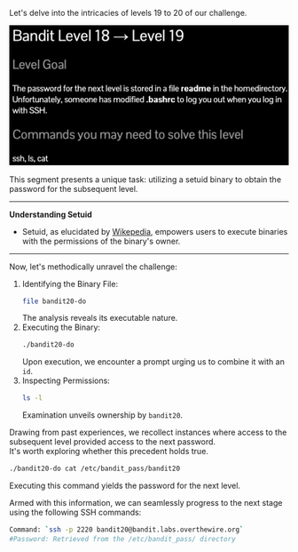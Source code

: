 Let's delve into the intricacies of levels 19 to 20 of our challenge.

![untitled](ScreenShots/Level%2018%20->%2019.jpg)

This segment presents a unique task: utilizing a setuid binary to obtain the password for the subsequent level.

---
**Understanding Setuid**
- Setuid, as elucidated by [Wikepedia](https://en.wikipedia.org/wiki/Setuid), empowers users to execute binaries with the permissions of the binary's owner.

---
Now, let's methodically unravel the challenge:
1. Identifying the Binary File:
    ```bash
    file bandit20-do
    ```
    The analysis reveals its executable nature.
2. Executing the Binary:
    ```bash
    ./bandit20-do
    ```
    Upon execution, we encounter a prompt urging us to combine it with an `id`.
3. Inspecting Permissions:
    ```bash
    ls -l
    ```
    Examination unveils ownership by `bandit20`.

Drawing from past experiences, we recollect instances where access to the subsequent level provided access to the next password.  
It's worth exploring whether this precedent holds true.
```bash
./bandit20-do cat /etc/bandit_pass/bandit20
```
Executing this command yields the password for the next level.  

Armed with this information, we can seamlessly progress to the next stage using the following SSH commands:
```bash
Command: `ssh -p 2220 bandit20@bandit.labs.overthewire.org`
#Password: Retrieved from the /etc/bandit_pass/ directory
```
<!-- Password: `VxCazJaVykI6W36BkBU0mJTCM8rR95XT` -->